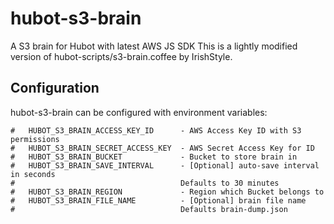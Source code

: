 # hubot-s3-brain
A S3 brain for Hubot with latest AWS JS SDK
This is a lightly modified version of hubot-scripts/s3-brain.coffee by IrishStyle. 

## Configuration
hubot-s3-brain can be configured with environment variables:

```
#   HUBOT_S3_BRAIN_ACCESS_KEY_ID      - AWS Access Key ID with S3 permissions
#   HUBOT_S3_BRAIN_SECRET_ACCESS_KEY  - AWS Secret Access Key for ID
#   HUBOT_S3_BRAIN_BUCKET             - Bucket to store brain in
#   HUBOT_S3_BRAIN_SAVE_INTERVAL      - [Optional] auto-save interval in seconds
#                                     Defaults to 30 minutes
#   HUBOT_S3_BRAIN_REGION             - Region which Bucket belongs to
#   HUBOT_S3_BRAIN_FILE_NAME          - [Optional] brain file name
#                                     Defaults brain-dump.json
```

